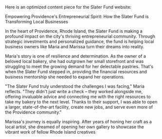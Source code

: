 Here is an optimized content piece for the Slater Fund website:

Empowering Providence's Entrepreneurial Spirit: How the Slater Fund is Transforming Local Businesses

In the heart of Providence, Rhode Island, the Slater Fund is making a profound impact on the city's thriving entrepreneurial community. Through strategic investments and personalized guidance, the fund is helping local business owners like Maria and Marissa turn their dreams into reality.

Maria's story is one of resilience and determination. As the owner of a beloved local bakery, she had outgrown her small storefront and was struggling to meet the growing demand for her delectable pastries. That's when the Slater Fund stepped in, providing the financial resources and business mentorship she needed to expand her operations.

"The Slater Fund truly understood the challenges I was facing," Maria reflects. "They didn't just write a check – they worked alongside me, offering invaluable advice and connecting me with the right resources to take my bakery to the next level. Thanks to their support, I was able to open a larger, state-of-the-art facility, create new jobs, and serve even more of the Providence community."

Marissa's journey is equally inspiring. After years of honing her craft as a local artist, she dreamed of opening her own gallery to showcase the vibrant work of fellow Rhode Island creatives